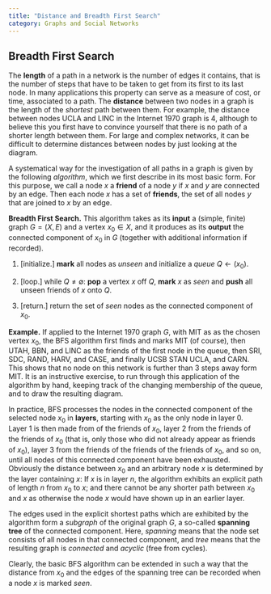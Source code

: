 ```yaml
---
title: "Distance and Breadth First Search"
category: Graphs and Social Networks
---
```


## Breadth First Search

The **length** of a path in a network is the number of edges it
contains, that is the number of steps that have to be taken to get
from its first to its last node.
In many applications this property
can serve as a measure of cost, or time,
associated to a path.
The **distance** between two nodes in a graph
is the length of the *shortest* path between them.
For example, the distance between nodes UCLA and LINC in the
Internet 1970 graph is 4, although to believe this
you first have to convince yourself that there is no path
of a shorter length between them.  For large and complex networks,
it can be difficult to determine distances between nodes by
just looking at the diagram.

A systematical way for the investigation of all paths in a graph is
given by the following _algorithm_, which we first describe in its most
basic form.  For this purpose, we call a node $x$ a **friend** of  a node $y$
if $x$ and $y$ are connected by an edge.
Then each node $x$ has a set of **friends**, the set of all
nodes $y$ that are joined to $x$ by an edge.

**Breadth First Search.** This algorithm takes as its **input** a
(simple, finite) graph $G = (X, E)$ and a vertex $x_0 \in X$, and it
produces as its **output** the connected component of $x_0$ in $G$
(together with additional information if recorded).

1. [initialize.] **mark** all nodes as _unseen_ and initialize a _queue_ $Q \gets (x_0)$.

2. [loop.] while $Q \neq \emptyset$: **pop** a vertex $x$ off $Q$, **mark**
$x$ as *seen* and **push** all unseen friends of $x$ onto $Q$.

3. [return.] return the set of _seen_ nodes as the connected component of $x_0$.

**Example.** If applied to the Internet 1970 graph $G$, with MIT as as
the chosen vertex $x_0$, the BFS algorithm first finds and marks MIT
(of course), then UTAH, BBN, and LINC as the friends of the first node
in the queue, then SRI, SDC, RAND, HARV, and CASE, and finally UCSB
STAN UCLA, and CARN.  This shows that no node on this network is
further than 3 steps away form MIT.  It is an instructive exercise, to
run through this application of the algorithm by hand, keeping track
of the changing membership of the queue, and to draw the resulting diagram.

In practice, BFS processes the nodes in the connected component of the selected node $x_0$ in **layers**, starting with $x_0$ as the only node in layer 0.
Layer 1 is then made from of the friends of $x_0$,
layer 2 from the friends of the friends of $x_0$ (that is, only those
who did not already appear as friends of $x_0$),
layer 3 from the friends of the friends of the friends of $x_0$,
and so on, until all nodes of this connected component have been exhausted.
Obviously the distance between $x_0$ and an arbitrary node $x$ is determined
by the layer containing $x$: If $x$ is in layer $n$, the algorithm exhibits an
explicit path of length $n$ from $x_0$ to $x$;
and there cannot be any shorter path between $x_0$ and $x$
as otherwise the node $x$ would have shown up in an earlier layer.

The edges used in the explicit shortest paths which
are exhibited by the algorithm form a _subgraph_ of the original graph $G$,
a so-called **spanning tree** of the connected component.
Here, _spanning_ means that the node set consists of all nodes in that
connected component, and _tree_ means that the resulting graph is
_connected_ and _acyclic_ (free from cycles).

Clearly, the basic BFS algorithm can be extended in such a way that
the distance from $x_0$ and the edges of the spanning tree
can be recorded when a node $x$ is marked _seen_.

